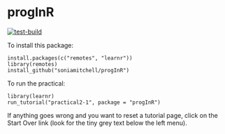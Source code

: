 # progInR
[![test-build](https://github.com/IBAHCM/progInR/workflows/.github/workflows/test-build.yaml/badge.svg)](https://github.com/IBAHCM/progInR/actions)

To install this package:
```
install.packages(c("remotes", "learnr"))
library(remotes)
install_github("soniamitchell/progInR")
```

To run the practical:
```
library(learnr)
run_tutorial("practical2-1", package = "progInR")
```

If anything goes wrong and you want to reset a tutorial page, click on the Start Over link (look for the tiny grey text below the left menu).
